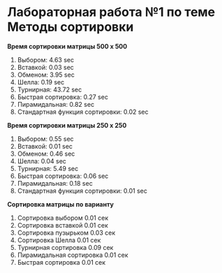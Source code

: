 
# Лабораторная работа №1 по теме Методы сортировки

**Время сортировки матрицы 500 х 500**
1. Выбором: 4.63 sec
2. Вставкой: 0.03 sec
3. Обменом: 3.95 sec
4. Шелла: 0.19 sec
5. Турнирная: 43.72 sec
6. Быстрая сортировка: 0.27 sec
7. Пирамидальная: 0.82 sec
8. Стандартная функция сортировки: 0.02 sec

**Время сортировки матрицы 250 х 250**
1. Выбором: 0.55 sec
2. Вставкой: 0.01 sec
3. Обменом: 0.46 sec
4. Шелла: 0.04 sec
5. Турнирная: 5.49 sec
6. Быстрая сортировка: 0.06 sec
7. Пирамидальная: 0.18 sec
8. Стандартная функция сортировки: 0.01 sec

**Сортировка матрицы по варианту**
1. Сортировка выбором 0.01 сек
2. Сортировка вставкой 0.01 сек
3. Сортировка пузырьком 0.03 сек
4. Сортировка Шелла 0.01 сек
5. Турнирная сортировка 0.09 сек
6. Пирамидальная сортировка 0.01 сек
7. Быстрая сортировка 0.01 сек
